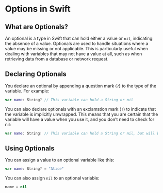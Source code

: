 # Options in Swift

## What are Optionals?

An optional is a type in Swift that can hold either a value or `nil`, indicating the absence of a value. Optionals are used to handle situations where a value may be missing or not applicable. This is particularly useful when dealing with variables that may not have a value at all, such as when retrieving data from a database or network request.

## Declaring Optionals
You declare an optional by appending a question mark (`?`) to the type of the variable. For example:

```swift
var name: String? // This variable can hold a String or nil
```
You can also declare optionals with an exclamation mark (`!`) to indicate that the variable is implicitly unwrapped. This means that you are certain that the variable will have a value when you use it, and you don't need to check for nil:

```swift
var name: String! // This variable can hold a String or nil, but will be unwrapped automatically when used
```
## Using Optionals
You can assign a value to an optional variable like this:

```swift
var name: String? = "Alice"
```
You can also assign `nil` to an optional variable:

```swift
name = nil
```